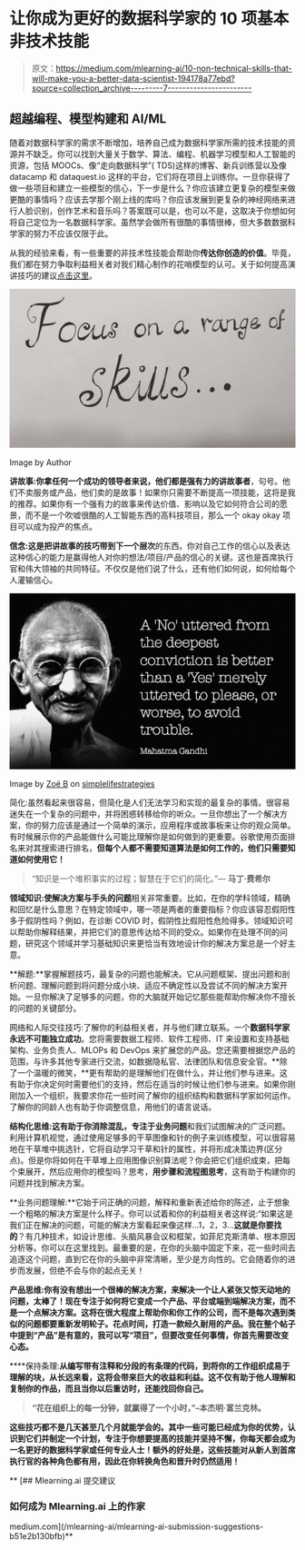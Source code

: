 # 让你成为更好的数据科学家的 10 项基本非技术技能

> 原文：<https://medium.com/mlearning-ai/10-non-technical-skills-that-will-make-you-a-better-data-scientist-194178a77ebd?source=collection_archive---------7----------------------->

## 超越编程、模型构建和 AI/ML

随着对数据科学家的需求不断增加，培养自己成为数据科学家所需的技术技能的资源并不缺乏。你可以找到大量关于数学、算法、编程、机器学习模型和人工智能的资源，包括 MOOCs、像“走向数据科学”( TDS)这样的博客、新兵训练营以及像 datacamp 和 dataquest.io 这样的平台，它们将在项目上训练你。一旦你获得了做一些项目和建立一些模型的信心，下一步是什么？你应该建立更复杂的模型来做更酷的事情吗？应该去学那个刚上线的库吗？你应该发展到更复杂的神经网络来进行人脸识别，创作艺术和音乐吗？答案既可以是，也可以不是，这取决于你想如何将自己定位为一名数据科学家。虽然学会做所有很酷的事情很棒，但大多数数据科学家的努力不应该仅限于此。

从我的经验来看，有一些重要的非技术性技能会帮助你**传达你创造的价值**。毕竟，我们都在努力争取利益相关者对我们精心制作的花哨模型的认可。关于如何提高演讲技巧的建议[点击这里](/new-writers-welcome/how-i-overcame-my-shortcomings-in-public-speaking-1d7ddca68b5f)。

![](img/a74400c9cb36a32f14ff811cf62bf616.png)

Image by Author

**讲故事:**你拿任何一个成功的领导者来说，他们都是**强有力的讲故事者**，句号。他们不卖服务或产品，他们卖的是故事！如果你只需要不断提高一项技能，这将是我的推荐。如果你有一个强有力的故事来传达价值、影响以及它如何符合公司的愿景，而不是一个吹嘘很酷的人工智能东西的高科技项目，那么一个 okay okay 项目可以成为投产的焦点。

**信念:**这是把**讲故事的技巧带到下一个层次**的东西。你对自己工作的信心以及表达这种信心的能力是赢得他人对你的想法/项目/产品的信心的关键。这也是首席执行官和伟大领袖的共同特征。不仅仅是他们说了什么，还有他们如何说，如何给每个人灌输信心。

![](img/89ee5aa6bd8b328ddca6e91d48f5b1b8.png)

Image by [Zoë B](https://simplelifestrategies.com/author/zoe-b/) on [simplelifestrategies](https://simplelifestrategies.com/quotes-gandhi/)

简化:虽然看起来很容易，但简化是人们无法学习和实现的最复杂的事情。很容易迷失在一个复杂的问题中，并将困惑转移给你的听众。一旦你想出了一个解决方案，你的努力应该是通过一个简单的演示，应用程序或故事板来让你的观众简单。有时候展示你的产品能做什么可能比理解你是如何做到的更重要。谷歌使用页面排名来对其搜索进行排名，**但每个人都不需要知道算法是如何工作的，他们只需要知道如何使用它！**

> “知识是一个堆积事实的过程；智慧在于它们的简化。”— **马丁·费希尔**

**领域知识:**使**解决方案与手头的问题**相关非常重要。比如，在你的学科领域，精确和回忆是什么意思？在特定领域中，哪一项是两者的重要指标？你应该容忍假阳性多于假阴性吗？例如，在诊断 COVID 时，假阴性比假阳性危险得多。领域知识可以帮助你解释结果，并把它们的意思传达给不同的受众。如果你在处理不同的问题，研究这个领域并学习基础知识来更恰当有效地设计你的解决方案总是一个好主意。

**解题:**掌握解题技巧，最复杂的问题也能解决。它从问题框架、提出问题和剖析问题、理解问题到将问题分成小块、适应不确定性以及尝试不同的解决方案开始。一旦你解决了足够多的问题，你的大脑就开始记忆那些能帮助你解决你不擅长的问题的关键部分。

网络和人际交往技巧:了解你的利益相关者，并与他们建立联系。一个**数据科学家永远不可能独立成功**。您将需要数据工程师、软件工程师、IT 来设置和支持基础架构、业务负责人、MLOPs 和 DevOps 来扩展您的产品。您还需要根据您产品的范围，与许多其他专家进行交流，如数据隐私官、法律团队和信息安全官。**除了一个温暖的微笑，**更有帮助的是理解他们在做什么，并让他们参与进来。这有助于你决定何时需要他们的支持，然后在适当的时候让他们参与进来。如果你刚刚加入一个组织，我要求你花一些时间了解你的组织结构和数据科学家如何运作。了解你的同龄人也有助于你调整信息，用他们的语言说话。

**结构化思维:**这有助于你**消除混乱，专注于业务问题**和我们试图解决的广泛问题。利用计算机视觉，通过使用足够多的干草图像和针的例子来训练模型，可以很容易地在干草堆中挑选针，它将自动学习干草和针的属性，并将形成决策边界(区分点)。但是你将如何在干草堆上应用图像识别算法呢？你会把它们组织成束，把每个束展开，然后应用你的模型吗？思考，**用步骤和流程图思考**，这有助于构建你的问题并找到解决方案。

**业务问题理解:**它始于问正确的问题，解释和重新表述给你的陈述，止于想象一个粗略的解决方案是什么样子。你可以试着和你的利益相关者这样说:“如果这是我们正在解决的问题，可能的解决方案看起来像这样…1，2，3…**这就是你要找的**？有几种技术，如设计思维、头脑风暴会议和框架，如菲尼克斯清单、根本原因分析等。你可以在这里找到。最重要的是，在你的头脑中固定下来，花一些时间去追逐这个问题，直到它在你的头脑中非常清晰，至少是方向性的。它会随着你的进步而发展，但绝不会与你的起点无关！

**产品思维:**你有没有想出一个很棒的解决方案，来解决一个让人紧张又惊天动地的问题，太棒了！现在专注于如何将它变成一个产品、平台或端到端解决方案，而不是一个点解决方案**。这将在很大程度上帮助你和你工作的公司，而不是每次遇到类似的问题都要重新发明轮子。花点时间，打造一款经久耐用的产品。我在整个帖子中提到“产品”是有意的，我可以写“项目”，但要改变任何事情，你首先需要改变心态。**

****保持条理:**从编写带有注释和分段的有条理的代码，到将你的工作组织成易于理解的块，从长远来看，这将会带来巨大的收益和利益。这不仅有助于他人理解和复制你的作品，而且当你以后重访时，还能找回你自己。**

> **“花在组织上的每一分钟，就赢得了一个小时，”–**本杰明·富兰克林**。**

**这些技巧都不是几天甚至几个月就能学会的。其中一些可能已经成为你的优势，认识到它们并制定一个计划，专注于你想要提高的技能并坚持不懈，你每天都会成为一名更好的数据科学家或任何专业人士！额外的好处是，这些技能对从新人到首席执行官的各种角色都有用，因此在你转换角色和晋升时仍然适用！**

**[](/mlearning-ai/mlearning-ai-submission-suggestions-b51e2b130bfb) [## Mlearning.ai 提交建议

### 如何成为 Mlearning.ai 上的作家

medium.com](/mlearning-ai/mlearning-ai-submission-suggestions-b51e2b130bfb)**